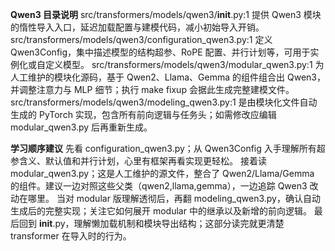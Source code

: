 **Qwen3 目录说明**
src/transformers/models/qwen3/__init__.py:1 提供 Qwen3 模块的惰性导入入口，延迟加载配置与建模代码，减小初始导入开销。
src/transformers/models/qwen3/configuration_qwen3.py:1 定义 Qwen3Config，集中描述模型的结构超参、RoPE 配置、并行计划等，可用于实例化或自定义模型。
src/transformers/models/qwen3/modular_qwen3.py:1 为人工维护的模块化源码，基于 Qwen2、Llama、Gemma 的组件组合出 Qwen3，并调整注意力与 MLP 细节；执行 make fixup 会据此生成完整建模文件。
src/transformers/models/qwen3/modeling_qwen3.py:1 是由模块化文件自动生成的 PyTorch 实现，包含所有前向逻辑与任务头；如需修改应编辑 modular_qwen3.py 后再重新生成。







**学习顺序建议**
先看 configuration_qwen3.py；从 Qwen3Config 入手理解所有超参含义、默认值和并行计划，心里有框架再看实现更轻松。
接着读 modular_qwen3.py；这是人工维护的源文件，整合了 Qwen2/Llama/Gemma 的组件。建议一边对照这些父类（qwen2,llama,gemma），一边追踪 Qwen3 改动在哪里。
当对 modular 版理解透彻后，再翻 modeling_qwen3.py，确认自动生成后的完整实现；关注它如何展开 modular 中的继承以及新增的前向逻辑。
最后回到 __init__.py，理解懒加载机制和模块导出结构；这部分读完就更清楚 transformer 在导入时的行为。